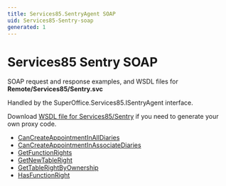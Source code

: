 ```yaml
---
title: Services85.SentryAgent SOAP
uid: Services85-Sentry-soap
generated: 1
---
```


# Services85 Sentry SOAP

SOAP request and response examples, and WSDL files for **Remote/Services85/Sentry.svc**

Handled by the <see cref="T:SuperOffice.Services85.ISentryAgent">SuperOffice.Services85.ISentryAgent</see> interface.

Download [WSDL file for Services85/Sentry](../Services85-Sentry.md) if you need to generate your own proxy code.

* [CanCreateAppointmentInAllDiaries](CanCreateAppointmentInAllDiaries.md)
* [CanCreateAppointmentInAssociateDiaries](CanCreateAppointmentInAssociateDiaries.md)
* [GetFunctionRights](GetFunctionRights.md)
* [GetNewTableRight](GetNewTableRight.md)
* [GetTableRightByOwnership](GetTableRightByOwnership.md)
* [HasFunctionRight](HasFunctionRight.md)
